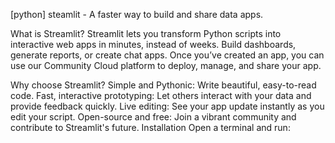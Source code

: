 [python] steamlit - A faster way to build and share data apps.

What is Streamlit?
Streamlit lets you transform Python scripts into interactive web apps in minutes, instead of weeks. Build dashboards, generate reports, or create chat apps. Once you’ve created an app, you can use our Community Cloud platform to deploy, manage, and share your app.

Why choose Streamlit?
Simple and Pythonic: Write beautiful, easy-to-read code.
Fast, interactive prototyping: Let others interact with your data and provide feedback quickly.
Live editing: See your app update instantly as you edit your script.
Open-source and free: Join a vibrant community and contribute to Streamlit's future.
Installation
Open a terminal and run:

